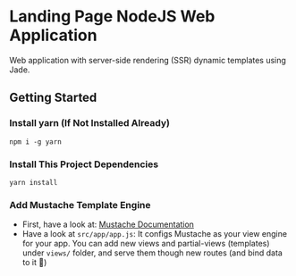 # Landing Page NodeJS Web Application
Web application with server-side rendering (SSR) dynamic templates using Jade.
## Getting Started
### Install **yarn** (If Not Installed Already)
```
npm i -g yarn
```

### Install This Project Dependencies
```
yarn install
```

### Add Mustache Template Engine
- First, have a look at: [Mustache Documentation](https://github.com/janl/mustache.js)
- Have a look at `src/app/app.js`: It configs Mustache as your view engine for your app. You can add new views and partial-views (templates) under `views/` folder, and serve them though new routes (and bind data to it 😬)